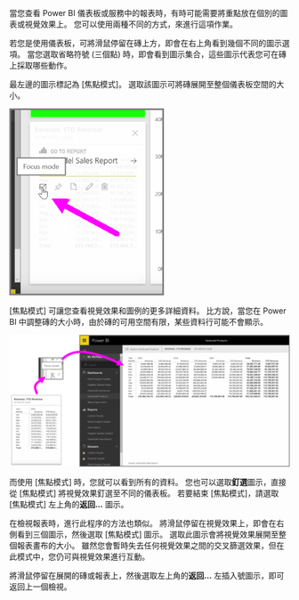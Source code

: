 當您查看 Power BI 儀表板或服務中的報表時，有時可能需要將重點放在個別的圖表或視覺效果上。 您可以使用兩種不同的方式，來進行這項作業。

若您是使用儀表板，可將滑鼠停留在磚上方，即會在右上角看到幾個不同的圖示選項。 當您選取省略符號 (三個點) 時，即會看到圖示集合，這些圖示代表您可在磚上採取哪些動作。

最左邊的圖示標記為 [焦點模式]。 選取該圖示可將磚展開至整個儀表板空間的大小。

![](media/4-4b-display-visuals-tiles-fullscreen/4-4b_1.png)

[焦點模式] 可讓您查看視覺效果和圖例的更多詳細資料。 比方說，當您在 Power BI 中調整磚的大小時，由於磚的可用空間有限，某些資料行可能不會顯示。

![](media/4-4b-display-visuals-tiles-fullscreen/4-4b_2.png)

而使用 [焦點模式] 時，您就可以看到所有的資料。 您也可以選取**釘選**圖示，直接從 [焦點模式] 將視覺效果釘選至不同的儀表板。 若要結束 [焦點模式]，請選取 [焦點模式] 左上角的**返回...** 圖示。

在檢視報表時，進行此程序的方法也類似。 將滑鼠停留在視覺效果上，即會在右側看到三個圖示，然後選取 [焦點模式] 圖示。 選取此圖示會將視覺效果展開至整個報表畫布的大小。 雖然您會暫時失去任何視覺效果之間的交叉篩選效果，但在此模式中，您仍可與視覺效果進行互動。

將滑鼠停留在展開的磚或報表上，然後選取左上角的**返回...** 左插入號圖示，即可返回上一個檢視。

